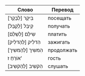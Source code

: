 Слово  | Перевод
---|---
בִּיקֵר [לְבַקֵר] | посещать
קִיבֵּל [לְקַבֵּל] | получать
שִילֵם [לְשַלֵם] | платить
הִדלִיק [לְהַדלִיק] | зажигать
הִמשִיך [לְהַמשִיך] | продолжать
אוֹרֵחַ ז' | гость
הִקשִיב [לְהַקשִיב] | слушать
